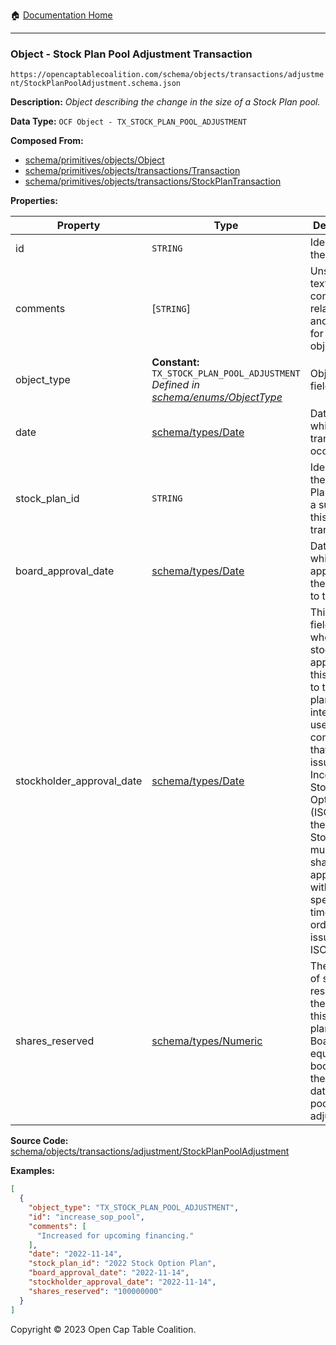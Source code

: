 :house: [Documentation Home](/README.md)

---

### Object - Stock Plan Pool Adjustment Transaction

`https://opencaptablecoalition.com/schema/objects/transactions/adjustment/StockPlanPoolAdjustment.schema.json`

**Description:** _Object describing the change in the size of a Stock Plan pool._

**Data Type:** `OCF Object - TX_STOCK_PLAN_POOL_ADJUSTMENT`

**Composed From:**

- [schema/primitives/objects/Object](/docs/schema/primitives/objects/Object.md)
- [schema/primitives/objects/transactions/Transaction](/docs/schema/primitives/objects/transactions/Transaction.md)
- [schema/primitives/objects/transactions/StockPlanTransaction](/docs/schema/primitives/objects/transactions/StockPlanTransaction.md)

**Properties:**

| Property                  | Type                                                                                                                       | Description                                                                                                                                                                                                                                                                                                 | Required   |
| ------------------------- | -------------------------------------------------------------------------------------------------------------------------- | ----------------------------------------------------------------------------------------------------------------------------------------------------------------------------------------------------------------------------------------------------------------------------------------------------------- | ---------- |
| id                        | `STRING`                                                                                                                   | Identifier for the object                                                                                                                                                                                                                                                                                   | `REQUIRED` |
| comments                  | [`STRING`]                                                                                                                 | Unstructured text comments related to and stored for the object                                                                                                                                                                                                                                             | -          |
| object_type               | **Constant:** `TX_STOCK_PLAN_POOL_ADJUSTMENT`</br>_Defined in [schema/enums/ObjectType](/docs/schema/enums/ObjectType.md)_ | Object type field                                                                                                                                                                                                                                                                                           | `REQUIRED` |
| date                      | [schema/types/Date](/docs/schema/types/Date.md)                                                                            | Date on which the transaction occurred                                                                                                                                                                                                                                                                      | `REQUIRED` |
| stock_plan_id             | `STRING`                                                                                                                   | Identifier of the Stock Plan object, a subject of this transaction                                                                                                                                                                                                                                          | `REQUIRED` |
| board_approval_date       | [schema/types/Date](/docs/schema/types/Date.md)                                                                            | Date on which board approved the change to the plan.                                                                                                                                                                                                                                                        | `REQUIRED` |
| stockholder_approval_date | [schema/types/Date](/docs/schema/types/Date.md)                                                                            | This optional field tracks when the stockholders approved this change to the stock plan. This is intended for use by US companies that want to issue Incentive Stock Options (ISOs), as the issuing StockPlan must receive shareholder approval within a specified time frame in order to issue valid ISOs. | -          |
| shares_reserved           | [schema/types/Numeric](/docs/schema/types/Numeric.md)                                                                      | The number of shares reserved in the pool for this stock plan by the Board or equivalent body as of the effective date of this pool adjustment.                                                                                                                                                             | `REQUIRED` |

**Source Code:** [schema/objects/transactions/adjustment/StockPlanPoolAdjustment](/schema/objects/transactions/adjustment/StockPlanPoolAdjustment.schema.json)

**Examples:**

```json
[
  {
    "object_type": "TX_STOCK_PLAN_POOL_ADJUSTMENT",
    "id": "increase_sop_pool",
    "comments": [
      "Increased for upcoming financing."
    ],
    "date": "2022-11-14",
    "stock_plan_id": "2022 Stock Option Plan",
    "board_approval_date": "2022-11-14",
    "stockholder_approval_date": "2022-11-14",
    "shares_reserved": "100000000"
  }
]
```

Copyright © 2023 Open Cap Table Coalition.
